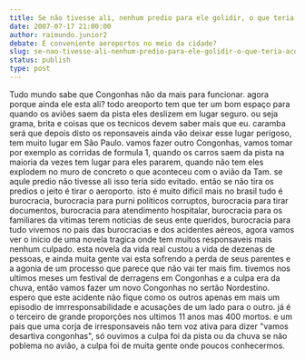 ```yaml
---
title: Se não tivesse ali, nenhum predio para ele golidir, o que teria acontecido?
date: 2007-07-17 21:00:00
author: raimundo.junior2
debate: É conveniente aeroportos no meio da cidade?
slug: se-nao-tivesse-ali-nenhum-predio-para-ele-golidir-o-que-teria-acontecido
status: publish 
type: post
---
```


Tudo mundo sabe que Congonhas não da mais para funcionar. agora porque ainda ele esta ali? todo areoporto tem que ter um bom espaço para quando os aviões saem da pista eles deslizem em lugar seguro. ou seja grama, brita e coisas que os tecnicos devem saber mais que eu. caramba será que depois disto os reponsaveis ainda vão deixar esse lugar perigoso, tem muito lugar em São Paulo. vamos fazer outro Congonhas, vamos tomar por exemplo as corridas de formula 1, quando os carros saem da pista na maioria da vezes tem lugar para eles pararem, quando não tem eles explodem no muro de concreto o que aconteceu com o avião da Tam. se aqule predio não tivesse ali isso teria sido evitado. então se não tira os predios o jeito é tirar o aeroporto. isto é muito dificil mais no brasil tudo é burocracia, burocracia para purni politicos corruptos, burocracia para tirar documentos, burocracia para atendimento hospitalar, burocracia para os familiares da vitimas terem noticias de seus ente queridos, burocracia para tudo vivemos no pais das burocracias e dos acidentes aéreos, agora vamos ver o inicio de uma novela tragica onde tem muitos responsaveis mais nenhum culpado. esta novela da vida real custou a vida de dezenas de pessoas, e ainda muita gente vai esta sofrendo a perda de seus parentes e a agonia de um processo que parece que não vai ter mais fim. tivemos nos ultimos meses um festival de derragens em Congonhas e a culpa era da chuva, então vamos fazer um novo Congonhas no sertão Nordestino. espero que este acidente não fique como os outros apenas em mais um episodio de imrresponsabilidade e acusações de um lado para o outro. já é o terceiro de grande proporções nos ultimos 11 anos mas 400 mortos. e um pais que uma corja de irresponsaveis não tem voz ativa para dizer "vamos desartiva congonhas", só ouvimos a culpa foi da pista ou da chuva se não poblema no avião, a culpa foi de muita gente onde poucos conhecermos.

